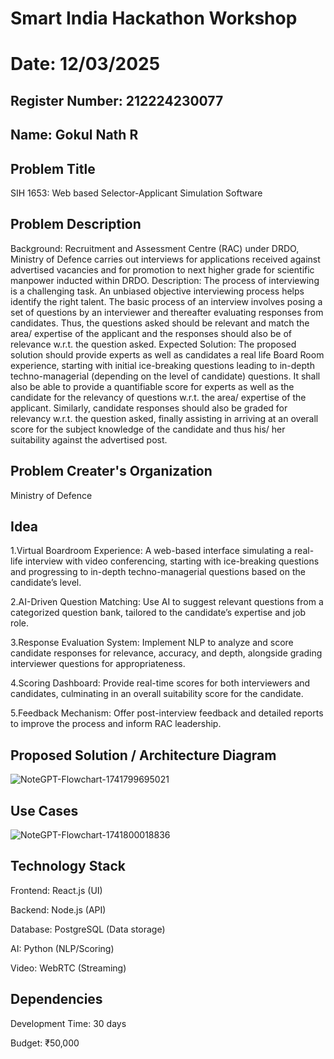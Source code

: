 # Smart India Hackathon Workshop
# Date: 12/03/2025
## Register Number: 212224230077
## Name: Gokul Nath R
## Problem Title
SIH 1653: Web based Selector-Applicant Simulation Software
## Problem Description
Background: Recruitment and Assessment Centre (RAC) under DRDO, Ministry of Defence carries out interviews for applications received against advertised vacancies and for promotion to next higher grade for scientific manpower inducted within DRDO. Description: The process of interviewing is a challenging task. An unbiased objective interviewing process helps identify the right talent. The basic process of an interview involves posing a set of questions by an interviewer and thereafter evaluating responses from candidates. Thus, the questions asked should be relevant and match the area/ expertise of the applicant and the responses should also be of relevance w.r.t. the question asked. Expected Solution: The proposed solution should provide experts as well as candidates a real life Board Room experience, starting with initial ice-breaking questions leading to in-depth techno-managerial (depending on the level of candidate) questions. It shall also be able to provide a quantifiable score for experts as well as the candidate for the relevancy of questions w.r.t. the area/ expertise of the applicant. Similarly, candidate responses should also be graded for relevancy w.r.t. the question asked, finally assisting in arriving at an overall score for the subject knowledge of the candidate and thus his/ her suitability against the advertised post.

## Problem Creater's Organization
Ministry of Defence

## Idea
1.Virtual Boardroom Experience: A web-based interface simulating a real-life interview with video conferencing, starting with ice-breaking questions and progressing to in-depth techno-managerial questions based on the candidate’s level.

2.AI-Driven Question Matching: Use AI to suggest relevant questions from a categorized question bank, tailored to the candidate’s expertise and job role.

3.Response Evaluation System: Implement NLP to analyze and score candidate responses for relevance, accuracy, and depth, alongside grading interviewer questions for appropriateness.

4.Scoring Dashboard: Provide real-time scores for both interviewers and candidates, culminating in an overall suitability score for the candidate.

5.Feedback Mechanism: Offer post-interview feedback and detailed reports to improve the process and inform RAC leadership.


## Proposed Solution / Architecture Diagram
![NoteGPT-Flowchart-1741799695021](https://github.com/user-attachments/assets/70a71cf5-48d1-46aa-963c-be542b9de54c)


## Use Cases
![NoteGPT-Flowchart-1741800018836](https://github.com/user-attachments/assets/e5a02587-f2e8-4966-991d-11b445ab978a)


## Technology Stack
Frontend: React.js (UI)

Backend: Node.js (API)

Database: PostgreSQL (Data storage)

AI: Python (NLP/Scoring)

Video: WebRTC (Streaming)

## Dependencies

Development Time: 30 days

Budget: ₹50,000
